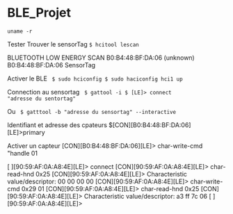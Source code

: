# BLE_Projet
<code>uname -r</code></pre>

Tester
Trouver le sensorTag
<code>$ hcitool lescan</code></pre>

BLUETOOTH LOW ENERGY SCAN
B0:B4:48:BF:DA:06 (unknown)
B0:B4:48:BF:DA:06 SensorTag

Activer le BLE
<code>
$ sudo hciconfig
$ sudo haciconfig hci1 up
</code></pre>

Connection au sensortag
<code>
$ gattool -i
$ [LE]> connect "adresse du sentortag"
</code></pre>

Ou
<code> $ gatttool -b "adresse du sensortag" --interactive </code></pre>

Identifiant et adresse des cpateurs
$[CON][B0:B4:48:BF:DA:06][LE]>primary

Activer un capteur
[CON][B0:B4:48:BF:DA:06][LE]> char-write-cmd "handle 01



[   ][90:59:AF:0A:A8:4E][LE]> connect
[CON][90:59:AF:0A:A8:4E][LE]> char-read-hnd 0x25
[CON][90:59:AF:0A:A8:4E][LE]>
Characteristic value/descriptor: 00 00 00 00
[CON][90:59:AF:0A:A8:4E][LE]> char-write-cmd 0x29 01
[CON][90:59:AF:0A:A8:4E][LE]> char-read-hnd 0x25
[CON][90:59:AF:0A:A8:4E][LE]>
Characteristic value/descriptor: a3 ff 7c 06
[   ][90:59:AF:0A:A8:4E][LE]>
